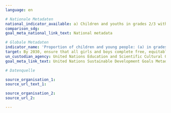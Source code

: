 ```yaml
---
language: en

# Nationale Metadaten
national_indicator_available: a) Children and youths in grades 2/3 with a minimum proficiency level in: reading mathematics <br> b) Children and youths at the end of lower primary education with a minimum proficiency level in: reading mathematics <br> c) Children and youths at the end of lower secondary education with a minimum proficiency level in: reading mathematics
comparison_sdg:
goal_meta_national_link_text: National metadata

# Globale Metadaten
indicator_name: 'Proportion of children and young people: (a) in grades 2/3; (b) at the end of primary; and (c) at the end of lower secondary achieving at least a minimum proficiency level in (i) reading and (ii) mathematics, by sex'
target: By 2030, ensure that all girls and boys complete free, equitable and quality primary and secondary education leading to relevant and effective learning outcomes
un_custodian_agency: United Nations Education and Scientific Cultural Organisation - Institute of Statistics (UNESCO-UIS)
goal_meta_link_text: United Nations Sustainable Development Goals Metadata

# Datenquelle

source_organisation_1:
source_url_text_1:

source_organisation_2:
source_url_2:

---
```

